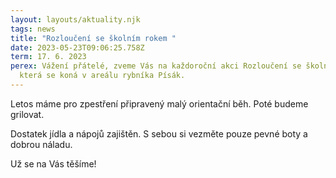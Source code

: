 ```yaml
---
layout: layouts/aktuality.njk
tags: news
title: "Rozloučení se školním rokem "
date: 2023-05-23T09:06:25.758Z
term: 17. 6. 2023
perex: Vážení přátelé, zveme Vás na každoroční akci Rozloučení se školním rokem,
  která se koná v areálu rybníka Písák.
---
```

L﻿etos máme pro zpestření připravený malý orientační běh. Poté budeme grilovat. 

D﻿ostatek jídla a nápojů zajištěn. S sebou si vezměte pouze pevné boty a dobrou náladu.

U﻿ž se na Vás těšíme!